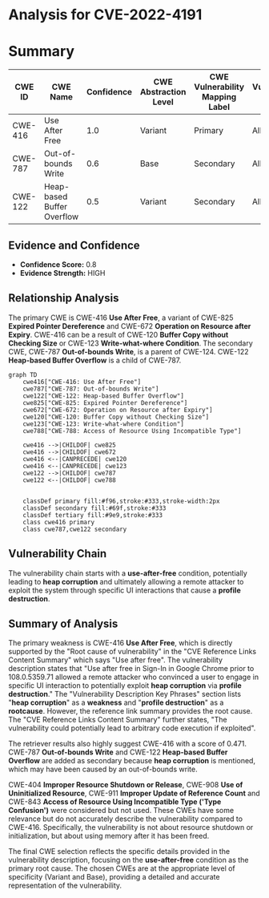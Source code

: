 # Analysis for CVE-2022-4191

# Summary
| CWE ID | CWE Name | Confidence | CWE Abstraction Level | CWE Vulnerability Mapping Label | CWE-Vulnerability Mapping Notes |
|---|---|---|---|---|---|
| CWE-416 | Use After Free | 1.0 | Variant | Primary | Allowed |
| CWE-787 | Out-of-bounds Write | 0.6 | Base | Secondary | Allowed |
| CWE-122 | Heap-based Buffer Overflow | 0.5 | Variant | Secondary | Allowed |

## Evidence and Confidence

*   **Confidence Score:** 0.8
*   **Evidence Strength:** HIGH

## Relationship Analysis
The primary CWE is CWE-416 **Use After Free**, a variant of CWE-825 **Expired Pointer Dereference** and CWE-672 **Operation on Resource after Expiry**. CWE-416 can be a result of CWE-120 **Buffer Copy without Checking Size** or CWE-123 **Write-what-where Condition**. The secondary CWE, CWE-787 **Out-of-bounds Write**, is a parent of CWE-124. CWE-122 **Heap-based Buffer Overflow** is a child of CWE-787.

```mermaid
graph TD
    cwe416["CWE-416: Use After Free"]
    cwe787["CWE-787: Out-of-bounds Write"]
    cwe122["CWE-122: Heap-based Buffer Overflow"]
    cwe825["CWE-825: Expired Pointer Dereference"]
    cwe672["CWE-672: Operation on Resource after Expiry"]
    cwe120["CWE-120: Buffer Copy without Checking Size"]
    cwe123["CWE-123: Write-what-where Condition"]
    cwe788["CWE-788: Access of Resource Using Incompatible Type"]
    
    cwe416 -->|CHILDOF| cwe825
    cwe416 -->|CHILDOF| cwe672
    cwe416 <--|CANPRECEDE| cwe120
    cwe416 <--|CANPRECEDE| cwe123
    cwe122 -->|CHILDOF| cwe787
    cwe122 <--|CHILDOF| cwe788
    

    classDef primary fill:#f96,stroke:#333,stroke-width:2px
    classDef secondary fill:#69f,stroke:#333
    classDef tertiary fill:#9e9,stroke:#333
    class cwe416 primary
    class cwe787,cwe122 secondary
```

## Vulnerability Chain
The vulnerability chain starts with a **use-after-free** condition, potentially leading to **heap corruption** and ultimately allowing a remote attacker to exploit the system through specific UI interactions that cause a **profile destruction**.

## Summary of Analysis
The primary weakness is CWE-416 **Use After Free**, which is directly supported by the "Root cause of vulnerability" in the "CVE Reference Links Content Summary" which says "Use after free". The vulnerability description states that "Use after free in Sign-In in Google Chrome prior to 108.0.5359.71 allowed a remote attacker who convinced a user to engage in specific UI interaction to potentially exploit **heap corruption** via **profile destruction**." The "Vulnerability Description Key Phrases" section lists "**heap corruption**" as a **weakness** and "**profile destruction**" as a **rootcause**. However, the reference link summary provides the root cause. The "CVE Reference Links Content Summary" further states, "The vulnerability could potentially lead to arbitrary code execution if exploited".

The retriever results also highly suggest CWE-416 with a score of 0.471.
CWE-787 **Out-of-bounds Write** and CWE-122 **Heap-based Buffer Overflow** are added as secondary because **heap corruption** is mentioned, which may have been caused by an out-of-bounds write.

CWE-404 **Improper Resource Shutdown or Release**, CWE-908 **Use of Uninitialized Resource**, CWE-911 **Improper Update of Reference Count** and CWE-843 **Access of Resource Using Incompatible Type ('Type Confusion')** were considered but not used. These CWEs have some relevance but do not accurately describe the vulnerability compared to CWE-416. Specifically, the vulnerability is not about resource shutdown or initialization, but about using memory after it has been freed.

The final CWE selection reflects the specific details provided in the vulnerability description, focusing on the **use-after-free** condition as the primary root cause. The chosen CWEs are at the appropriate level of specificity (Variant and Base), providing a detailed and accurate representation of the vulnerability.